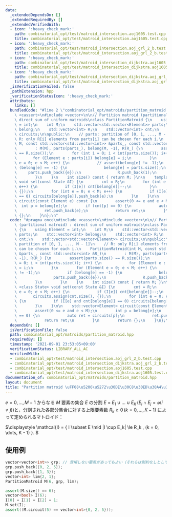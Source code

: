```yaml
---
data:
  _extendedDependsOn: []
  _extendedRequiredBy: []
  _extendedVerifiedWith:
  - icon: ':heavy_check_mark:'
    path: combinatorial_opt/test/matroid_intersection.aoj1605.test.cpp
    title: combinatorial_opt/test/matroid_intersection.aoj1605.test.cpp
  - icon: ':heavy_check_mark:'
    path: combinatorial_opt/test/matroid_intersection.aoj_grl_2_b.test.cpp
    title: combinatorial_opt/test/matroid_intersection.aoj_grl_2_b.test.cpp
  - icon: ':heavy_check_mark:'
    path: combinatorial_opt/test/matroid_intersection_dijkstra.aoj1605.test.cpp
    title: combinatorial_opt/test/matroid_intersection_dijkstra.aoj1605.test.cpp
  - icon: ':heavy_check_mark:'
    path: combinatorial_opt/test/matroid_intersection_dijkstra.aoj_grl_2_b.test.cpp
    title: combinatorial_opt/test/matroid_intersection_dijkstra.aoj_grl_2_b.test.cpp
  _isVerificationFailed: false
  _pathExtension: hpp
  _verificationStatusIcon: ':heavy_check_mark:'
  attributes:
    links: []
  bundledCode: "#line 2 \"combinatorial_opt/matroids/partition_matroid.hpp\"\n#include\
    \ <cassert>\n#include <vector>\n\n// Partition matroid (partitional matroid) :\
    \ direct sum of uniform matroids\nclass PartitionMatroid {\n    using Element\
    \ = int;\n    int M;\n    std::vector<std::vector<Element>> parts;\n    std::vector<int>\
    \ belong;\n    std::vector<int> R;\n    std::vector<int> cnt;\n    std::vector<std::vector<Element>>\
    \ circuits;\n\npublic:\n    // parts: partition of [0, 1, ..., M - 1]\n    //\
    \ R: only R[i] elements from parts[i] can be chosen for each i.\n    PartitionMatroid(int\
    \ M, const std::vector<std::vector<int>> &parts_, const std::vector<int> &R_)\n\
    \        : M(M), parts(parts_), belong(M, -1), R(R_) {\n        assert(parts.size()\
    \ == R.size());\n        for (int i = 0; i < int(parts.size()); i++) {\n     \
    \       for (Element e : parts[i]) belong[e] = i;\n        }\n        for (Element\
    \ e = 0; e < M; e++) {\n            // assert(belong[e] != -1);\n            if\
    \ (belong[e] == -1) {\n                belong[e] = parts.size();\n           \
    \     parts.push_back({e});\n                R.push_back(1);\n            }\n\
    \        }\n    }\n    int size() const { return M; }\n\n    template <class State>\
    \ void set(const State &I) {\n        cnt = R;\n        for (int e = 0; e < M;\
    \ e++) {\n            if (I[e]) cnt[belong[e]]--;\n        }\n        circuits.assign(cnt.size(),\
    \ {});\n        for (int e = 0; e < M; e++) {\n            if (I[e] and cnt[belong[e]]\
    \ == 0) circuits[belong[e]].push_back(e);\n        }\n    }\n\n    std::vector<Element>\
    \ circuit(const Element e) const {\n        assert(0 <= e and e < M);\n      \
    \  int p = belong[e];\n        if (cnt[p] == 0) {\n            auto ret = circuits[p];\n\
    \            ret.push_back(e);\n            return ret;\n        }\n        return\
    \ {};\n    }\n};\n"
  code: "#pragma once\n#include <cassert>\n#include <vector>\n\n// Partition matroid\
    \ (partitional matroid) : direct sum of uniform matroids\nclass PartitionMatroid\
    \ {\n    using Element = int;\n    int M;\n    std::vector<std::vector<Element>>\
    \ parts;\n    std::vector<int> belong;\n    std::vector<int> R;\n    std::vector<int>\
    \ cnt;\n    std::vector<std::vector<Element>> circuits;\n\npublic:\n    // parts:\
    \ partition of [0, 1, ..., M - 1]\n    // R: only R[i] elements from parts[i]\
    \ can be chosen for each i.\n    PartitionMatroid(int M, const std::vector<std::vector<int>>\
    \ &parts_, const std::vector<int> &R_)\n        : M(M), parts(parts_), belong(M,\
    \ -1), R(R_) {\n        assert(parts.size() == R.size());\n        for (int i\
    \ = 0; i < int(parts.size()); i++) {\n            for (Element e : parts[i]) belong[e]\
    \ = i;\n        }\n        for (Element e = 0; e < M; e++) {\n            // assert(belong[e]\
    \ != -1);\n            if (belong[e] == -1) {\n                belong[e] = parts.size();\n\
    \                parts.push_back({e});\n                R.push_back(1);\n    \
    \        }\n        }\n    }\n    int size() const { return M; }\n\n    template\
    \ <class State> void set(const State &I) {\n        cnt = R;\n        for (int\
    \ e = 0; e < M; e++) {\n            if (I[e]) cnt[belong[e]]--;\n        }\n \
    \       circuits.assign(cnt.size(), {});\n        for (int e = 0; e < M; e++)\
    \ {\n            if (I[e] and cnt[belong[e]] == 0) circuits[belong[e]].push_back(e);\n\
    \        }\n    }\n\n    std::vector<Element> circuit(const Element e) const {\n\
    \        assert(0 <= e and e < M);\n        int p = belong[e];\n        if (cnt[p]\
    \ == 0) {\n            auto ret = circuits[p];\n            ret.push_back(e);\n\
    \            return ret;\n        }\n        return {};\n    }\n};\n"
  dependsOn: []
  isVerificationFile: false
  path: combinatorial_opt/matroids/partition_matroid.hpp
  requiredBy: []
  timestamp: '2021-09-01 23:53:05+09:00'
  verificationStatus: LIBRARY_ALL_AC
  verifiedWith:
  - combinatorial_opt/test/matroid_intersection.aoj_grl_2_b.test.cpp
  - combinatorial_opt/test/matroid_intersection_dijkstra.aoj_grl_2_b.test.cpp
  - combinatorial_opt/test/matroid_intersection.aoj1605.test.cpp
  - combinatorial_opt/test/matroid_intersection_dijkstra.aoj1605.test.cpp
documentation_of: combinatorial_opt/matroids/partition_matroid.hpp
layout: document
title: "Partition matroid \uFF08\u5206\u5272\u30DE\u30C8\u30ED\u30A4\u30C9\uFF09"
---
```


$e = 0, \dots, M - 1$ からなる $M$ 要素の集合 $E$ の分割 $E$ = $E_1 \cup \dots \cup E_K \, (E_i \cap E_j = \varnothing (i \neq j))$と，分割された各部分集合に対する上限要素数 $R_k \ge 0 \, (k = 0, \dots, K - 1)$ によって定められるマトロイド：

$\displaystyle
\mathcal{I} = \{ I \subset E \mid |I \cup E_k| \le R_k \, (k = 0, \dots, K - 1) \}.
$

## 使用例

```cpp
vector<vector<int>> grp; // 登場しない要素があってもよい（それらは制約なしとして扱われる）
grp.push_back({0, 2, 5});
grp.push_back({1, 3});
vector<int> lim{2, 1};
PartitionMatroid M(6, grp, lim);

assert(M.size() == 6);
vector<bool> I(6);
I[0] = I[1] = I[2] = 1;
M.set(I);
assert((M.circuit(5) == vector<int>{0, 2, 5}));
```
